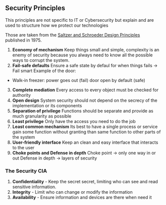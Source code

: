 ## Security Principles

This principles are not specific to IT or Cybersecurity but explain and are used to structure how we protect our technologies

Those are taken from the [Saltzer and Schroeder Design Principles](http://web.mit.edu/Saltzer/www/publications/protection/index.html) published in 1975.

1. **Economy of mechanism**
   Keep things small and simple, complexity is an enemy of security because you always need to know all the possible ways to corrupt the system.
2. **Fail-safe defaults**
   Ensure a safe state by defaul for when things fails -> Fail smart
   Example of the door:

- Walk-in freezer: power goes out (fail) door open by default (safe)

3. **Complete mediation**
   Every access to every object must be checked for authority
4. **Open design**
   System security should not depend on the secrecy of the implementation or its components
5. **Separation of privilege**
   Functions should be separate and provide as much granularity as possible
6. **Least privilege**
   Only have the access you need to do the job
7. **Least common mechanism**
   Its best to have a single process or service gain some function without granting than same function to other parts of the system
8. **User-friendly interface**
   Keep an clean and easy interface that interacts to the user
9. **Choke points and Defense in depth**
   Choke point -> only one way in or out
   Defense in depth -> layers of security

### The Security CIA

1. **Confidentiality** - Keep the secret secret, limiting who can see and read sensitive information.
2. **Integrity** - Limit who can change or modify the information
3. **Availability** - Ensure information and devices are there when need it
